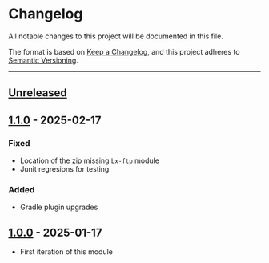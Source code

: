 # Changelog

All notable changes to this project will be documented in this file.

The format is based on [Keep a Changelog](https://keepachangelog.com/en/1.0.0/),
and this project adheres to [Semantic Versioning](https://semver.org/spec/v2.0.0.html).

* * *

## [Unreleased]

## [1.1.0] - 2025-02-17

### Fixed

- Location of the zip missing `bx-ftp` module
- Junit regresions for testing

### Added

- Gradle plugin upgrades

## [1.0.0] - 2025-01-17

- First iteration of this module

[Unreleased]: https://github.com/ortus-boxlang/bx-ftp/compare/v1.1.0...HEAD

[1.1.0]: https://github.com/ortus-boxlang/bx-ftp/compare/v1.0.0...v1.1.0

[1.0.0]: https://github.com/ortus-boxlang/bx-ftp/compare/136f3680c7f92b785733421a2a92c3db2d91d404...v1.0.0
